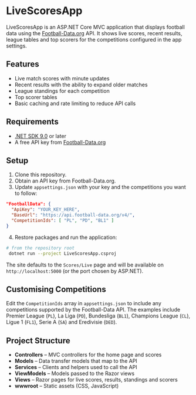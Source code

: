 # LiveScoresApp

LiveScoresApp is an ASP.NET Core MVC application that displays football data using the [Football-Data.org](https://www.football-data.org/) API. It shows live scores, recent results, league tables and top scorers for the competitions configured in the app settings.

## Features

- Live match scores with minute updates
- Recent results with the ability to expand older matches
- League standings for each competition
- Top scorer tables
- Basic caching and rate limiting to reduce API calls

## Requirements

- [.NET SDK 9.0](https://dotnet.microsoft.com/) or later
- A free API key from [Football-Data.org](https://www.football-data.org/)

## Setup

1. Clone this repository.
2. Obtain an API key from Football-Data.org.
3. Update `appsettings.json` with your key and the competitions you want to follow:

```json
"FootballData": {
  "ApiKey": "YOUR_KEY_HERE",
  "BaseUrl": "https://api.football-data.org/v4/",
  "CompetitionIds": [ "PL", "PD", "BL1" ]
}
```

4. Restore packages and run the application:

```bash
# from the repository root
 dotnet run --project LiveScoresApp.csproj
```

The site defaults to the `Scores/Live` page and will be available on `http://localhost:5000` (or the port chosen by ASP.NET).

## Customising Competitions

Edit the `CompetitionIds` array in `appsettings.json` to include any competitions supported by the Football-Data API. The examples include Premier League (`PL`), La Liga (`PD`), Bundesliga (`BL1`), Champions League (`CL`), Ligue 1 (`FL1`), Serie A (`SA`) and Eredivisie (`DED`).

## Project Structure

- **Controllers** – MVC controllers for the home page and scores
- **Models** – Data transfer models that map to the API
- **Services** – Clients and helpers used to call the API
- **ViewModels** – Models passed to the Razor views
- **Views** – Razor pages for live scores, results, standings and scorers
- **wwwroot** – Static assets (CSS, JavaScript)
